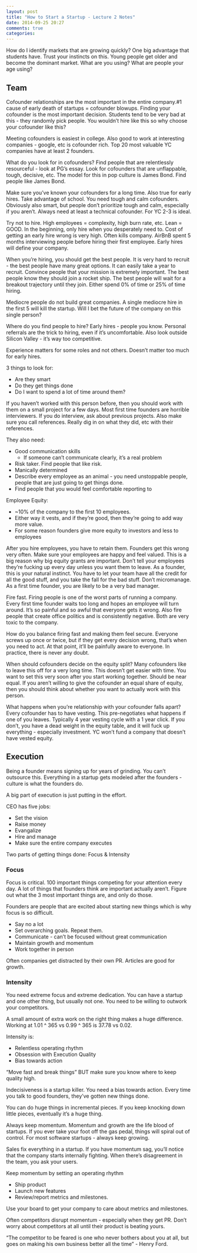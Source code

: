 ```yaml
---
layout: post
title: "How to Start a Startup - Lecture 2 Notes"
date: 2014-09-25 20:27
comments: true
categories: 
---
```


How do I identify markets that are growing quickly?
One big advantage that students have. Trust your instincts on this. Young people get older and become the dominant market. What are you using? What are people your age using?

## Team

Cofounder relationships are the most important in the entire company.#1 cause of early death of startups = cofounder blowups. Finding your cofounder is the most important decision. Students tend to be very bad at this - they randomly pick people. You wouldn’t hire like this so why choose your cofounder like this?

Meeting cofounders is easiest in college. Also good to work at interesting companies - google, etc is cofounder rich.
Top 20 most valuable YC companies have at least 2 founders.

What do you look for in cofounders?
Find people that are relentlessly resourceful - look at PG’s essay.
Look for cofounders that are unflappable, tough, decisive, etc. The model for this in pop culture is James Bond. Find people like James Bond. 

Make sure you’ve known your cofounders for a long time. Also true for early hires. Take advantage of school. You need tough and calm cofounders. Obviously also smart, but people don’t prioritize tough and calm, especially if you aren’t. Always need at least a technical cofounder. For YC 2-3 is ideal.

Try not to hire. High employees = complexity, high burn rate, etc. Lean = GOOD. In the beginning, only hire when you desperately need to. Cost of getting an early hire wrong is very high. Often kills company. AirBnB spent 5 months interviewing people before hiring their first employee. Early hires will define your company.

When you’re hiring, you should get the best people. It is very hard to recruit - the best people have many great options. It can easily take a year to recruit. Convince people that your mission is extremely important. The best people know they should join a rocket ship. The best people will wait for a breakout trajectory until they join. Either spend 0% of time or 25% of time hiring. 

Mediocre people do not build great companies. A single mediocre hire in the first 5 will kill the startup. Will I bet the future of the company on this single person? 

Where do you find people to hire? Early hires - people you know. Personal referrals are the trick to hiring, even if it’s uncomfortable. Also look outside Silicon Valley - it’s way too competitive. 

Experience matters for some roles and not others. Doesn’t matter too much for early hires. 

3 things to look for:
* Are they smart
* Do they get things done
* Do I want to spend a lot of time around them?

If you haven’t worked with this person before, then you should work with them on a small project for a few days. Most first time founders are horrible interviewers. If you do interview, ask about previous projects. Also make sure you call references. Really dig in on what they did, etc with their references.

They also need:

* Good communication skills
     * If someone can’t communicate clearly, it’s a real problem
* Risk taker. Find people that like risk. 
* Manically determined
* Describe every employee as an animal - you need unstoppable people, people that are just going to get things done.
* Find people that you would feel comfortable reporting to

Employee Equity:
* ~10% of the company to the first 10 employees.
* Either way it vests, and if they’re good, then they’re going to add way more value.
* For some reason founders give more equity to investors and less to employees

After you hire employees, you have to retain them. Founders get this wrong very often. Make sure your employees are happy and feel valued. This is a big reason why big equity grants are important. Don’t tell your employees they’re fucking up every day unless you want them to leave. As a founder, this is your natural instinct. You have to let your team have all the credit for all the good stuff, and you take the fall for the bad stuff. Don’t micromanage. As a first time founder, you are likely to be a very bad manager. 

Fire fast. Firing people is one of the worst parts of running a company. Every first time founder waits too long and hopes an employee will turn around. It’s so painful and so awful that everyone gets it wrong. Also fire people that create office politics and is consistently negative. Both are very toxic to the company. 

How do you balance firing fast and making them feel secure. Everyone screws up once or twice, but if they get every decision wrong, that’s when you need to act. At that point, it’ll be painfully aware to everyone. In practice, there is never any doubt.

When should cofounders decide on the equity split?
Many cofounders like to leave this off for a very long time. This doesn’t get easier with time. You want to set this very soon after you start working together. Should be near equal. If you aren’t willing to give the cofounder an equal share of equity, then you should think about whether you want to actually work with this person. 

What happens when you’re relationship with your cofounder falls apart?
Every cofounder has to have vesting. This pre-negotiates what happens if one of you leaves. Typically 4 year vesting cycle with a 1 year click. If you don’t, you have a dead weight in the equity table, and it will fuck up everything - especially investment. YC won’t fund a company that doesn’t have vested equity.

## Execution

Being a founder means signing up for years of grinding. You can’t outsource this. Everything in a startup gets modeled after the founders - culture is what the founders do.

A big part of execution is just putting in the effort.

CEO has five jobs:

* Set the vision
* Raise money
* Evangalize
* Hire and manage
* Make sure the entire company executes

Two parts of getting things done: Focus & Intensity

### Focus

Focus is critical. 100 important things competing for your attention every day. A lot of things that founders think are important actually aren’t. Figure out what the 3 most important things are, and only do those.

Founders are people that are excited about starting new things which is why focus is so difficult.

* Say no a lot
* Set overarching goals. Repeat them.
* Communicate - can’t be focused without great communication
* Maintain growth and momentum
* Work together in person

Often companies get distracted by their own PR. Articles are good for growth. 

### Intensity

You need extreme focus and extreme dedication. You can have a startup and one other thing, but usually not one. You need to be willing to outwork your competitors.

A small amount of extra work on the right thing makes a huge difference. Working at 1.01 ^ 365 vs 0.99 ^ 365 is 37.78 vs 0.02.  


Intensity is:

* Relentless operating rhythm
* Obsession with Execution Quality
* Bias towards action

“Move fast and break things” BUT make sure you know where to keep quality high.

Indecisiveness is a startup killer. You need a bias towards action. Every time you talk to good founders, they’ve gotten new things done.

You can do huge things in incremental pieces. If you keep knocking down little pieces, eventually it’s a huge thing. 

Always keep momentum. Momentum and growth are the life blood of startups. If you ever take your foot off the gas pedal, things will spiral out of control. For most software startups - always keep growing. 

Sales fix everything in a startup. If you have momentum sag, you’ll notice that the company starts internally fighting. When there’s disagreement in the team, you ask your users. 

Keep momentum by setting an operating rhythm

* Ship product
* Launch new features
* Review/report metrics and milestones.

Use your board to get your company to care about metrics and milestones.

Often competitors disrupt momentum - especially when they get PR. Don’t worry about competitors at all until their product is beating yours. 

“The competitor to be feared is one who never bothers about you at all, but goes on making his own business better all the time” - Henry Ford.




